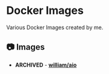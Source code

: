 # Docker Images
Various Docker Images created by me.

## 📷 Images
- **ARCHIVED** - **[william/aio](https://hub.docker.com/r/william/aio)**
